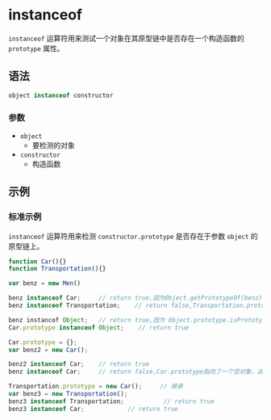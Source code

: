 ﻿# instanceof

`instanceof` 运算符用来测试一个对象在其原型链中是否存在一个构造函数的 `prototype` 属性。

## 语法

```javascript
object instanceof constructor
```

### 参数

 - `object`
     - 要检测的对象
 - `constructor`
     - 构造函数


## 示例

### 标准示例

`instanceof` 运算符用来检测 `constructor.prototype` 是否存在于参数 `object` 的原型链上。

```javascript
function Car(){}
function Transportation(){}

var benz = new Men()

benz instanceof Car;     // return true,因为Object.getPrototypeOf(benz) === Car.prototype
benz instanceof Transportation;    // return false,Transportation.prototype不在benz的原型链上

benz instancof Object;   // return true,因为 Object.prototype.isPrototypeOf(benz)返回true
Car.prototype instanceof Object;    // return true

Car.prototype = {};
var benz2 = new Car();

benz2 instanceof Car;    // return true
benz instanceof Car;     // return false,Car.prototype指向了一个空对象，这个空对象不在benz的原型链上

Transportation.prototype = new Car();     // 继承
var benz3 = new Transportation();
benz3 instanceof Transportation;           // return true
benz3 instanceof Car;            // return true
```
